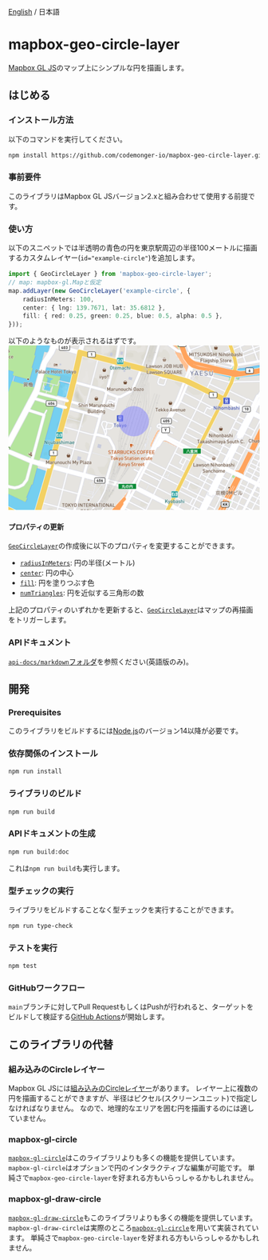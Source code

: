 [English](./README.md) / 日本語

# mapbox-geo-circle-layer

[Mapbox GL JS](https://docs.mapbox.com/mapbox-gl-js/guides/)のマップ上にシンプルな円を描画します。

## はじめる

### インストール方法

以下のコマンドを実行してください。
```sh
npm install https://github.com/codemonger-io/mapbox-geo-circle-layer.git#v0.1.0
```

### 事前要件

このライブラリはMapbox GL JSバージョン2.xと組み合わせて使用する前提です。

### 使い方

以下のスニペットでは半透明の青色の円を東京駅周辺の半径100メートルに描画するカスタムレイヤー(`id="example-circle"`)を追加します。
```ts
import { GeoCircleLayer } from 'mapbox-geo-circle-layer';
// map: mapbox-gl.Mapと仮定
map.addLayer(new GeoCircleLayer('example-circle', {
    radiusInMeters: 100,
    center: { lng: 139.7671, lat: 35.6812 },
    fill: { red: 0.25, green: 0.25, blue: 0.5, alpha: 0.5 },
}));
```

以下のようなものが表示されるはずです。
![円の例](./example-circle.png)

#### プロパティの更新

[`GeoCircleLayer`](./api-docs/markdown/mapbox-geo-circle-layer.geocirclelayer.md)の作成後に以下のプロパティを変更することができます。
- [`radiusInMeters`](./api-docs/markdown/mapbox-geo-circle-layer.geocirclelayer.radiusinmeters.md): 円の半径(メートル)
- [`center`](./api-docs/markdown/mapbox-geo-circle-layer.geocirclelayer.center.md): 円の中心
- [`fill`](./api-docs/markdown/mapbox-geo-circle-layer.geocirclelayer.fill.md): 円を塗りつぶす色
- [`numTriangles`](./api-docs/markdown/mapbox-geo-circle-layer.geocirclelayer.numtriangles.md): 円を近似する三角形の数

上記のプロパティのいずれかを更新すると、[`GeoCircleLayer`](./api-docs/markdown/mapbox-geo-circle-layer.geocirclelayer.md)はマップの再描画をトリガーします。

### APIドキュメント

[`api-docs/markdown`フォルダ](./api-docs/markdown/index.md)を参照ください(英語版のみ)。

## 開発

### Prerequisites

このライブラリをビルドするには[Node.js](https://nodejs.org/en/)のバージョン14以降が必要です。

### 依存関係のインストール

```sh
npm run install
```

### ライブラリのビルド

```sh
npm run build
```

### APIドキュメントの生成

```sh
npm run build:doc
```

これは`npm run build`も実行します。

### 型チェックの実行

ライブラリをビルドすることなく型チェックを実行することができます。

```sh
npm run type-check
```

### テストを実行

```sh
npm test
```

### GitHubワークフロー

`main`ブランチに対してPull RequestもしくはPushが行われると、ターゲットをビルドして検証する[GitHub Actions](https://github.com/features/actions)が開始します。

## このライブラリの代替

### 組み込みのCircleレイヤー

Mapbox GL JSには[組み込みのCircleレイヤー](https://docs.mapbox.com/mapbox-gl-js/style-spec/layers/#circle)があります。
レイヤー上に複数の円を描画することができますが、半径はピクセル(スクリーンユニット)で指定しなければなりません。
なので、地理的なエリアを囲む円を描画するのには適していません。

### mapbox-gl-circle

[`mapbox-gl-circle`](https://github.com/smithmicro/mapbox-gl-circle)はこのライブラリよりも多くの機能を提供しています。
`mapbox-gl-circle`はオプションで円のインタラクティブな編集が可能です。
単純さで`mapbox-geo-circle-layer`を好まれる方もいらっしゃるかもしれません。

### mapbox-gl-draw-circle

[`mapbox-gl-draw-circle`](https://github.com/iamanvesh/mapbox-gl-draw-circle)もこのライブラリよりも多くの機能を提供しています。
`mapbox-gl-draw-circle`は実際のところ[`mapbox-gl-circle`](#mapbox-gl-circle)を用いて実装されています。
単純さで`mapbox-geo-circle-layer`を好まれる方もいらっしゃるかもしれません。